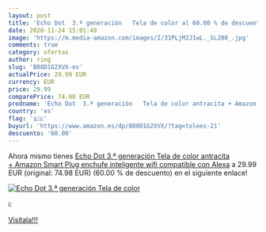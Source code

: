 ```yaml
---
layout: post
title: 'Echo Dot  3.ª generación   Tela de color al 60.00 % de descuento'
date: 2020-11-24 15:01:49
image: 'https://m.media-amazon.com/images/I/31PLjM2J1wL._SL200_.jpg'
comments: true
category: ofertas
author: ring
slug: 'B08D1G2XVX-es'
actualPrice: 29.99 EUR
currency: EUR
price: 29.99
comparePrice: 74.98 EUR
prodname: 'Echo Dot  3.ª generación   Tela de color antracita + Amazon Smart Plug  enchufe inteligente wifi   compatible con Alexa'
country: 'es'
flag: '🇪🇸'
buyurl: 'https://www.amazon.es/dp/B08D1G2XVX/?tag=tolees-21'
descuento: '60.00'
---
```


Ahora mismo tienes [Echo Dot  3.ª generación   Tela de color antracita + Amazon Smart Plug  enchufe inteligente wifi   compatible con Alexa](https://www.amazon.es/dp/B08D1G2XVX/?tag=tolees-21) a 29.99 EUR (original: 74.98 EUR) (60.00 %  de descuento) en el siguiente enlace!

[![Echo Dot  3.ª generación   Tela de color](https://m.media-amazon.com/images/I/31PLjM2J1wL._SL200_.jpg)](https://www.amazon.es/dp/B08D1G2XVX/?tag=tolees-21)

ℹ️:


[Visítala!!!](https://www.amazon.es/dp/B08D1G2XVX/?tag=tolees-21)
